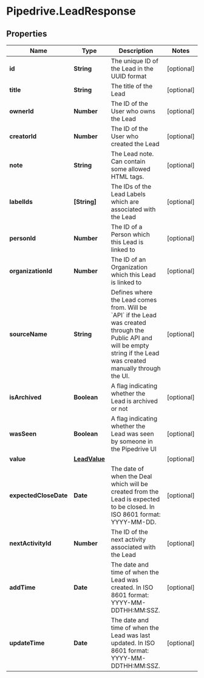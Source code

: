 # Pipedrive.LeadResponse

## Properties

Name | Type | Description | Notes
------------ | ------------- | ------------- | -------------
**id** | **String** | The unique ID of the Lead in the UUID format | [optional] 
**title** | **String** | The title of the Lead | [optional] 
**ownerId** | **Number** | The ID of the User who owns the Lead | [optional] 
**creatorId** | **Number** | The ID of the User who created the Lead | [optional] 
**note** | **String** | The Lead note. Can contain some allowed HTML tags. | [optional] 
**labelIds** | **[String]** | The IDs of the Lead Labels which are associated with the Lead | [optional] 
**personId** | **Number** | The ID of a Person which this Lead is linked to | [optional] 
**organizationId** | **Number** | The ID of an Organization which this Lead is linked to | [optional] 
**sourceName** | **String** | Defines where the Lead comes from. Will be &#x60;API&#x60; if the Lead was created through the Public API and will be empty string if the Lead was created manually through the UI.  | [optional] 
**isArchived** | **Boolean** | A flag indicating whether the Lead is archived or not | [optional] 
**wasSeen** | **Boolean** | A flag indicating whether the Lead was seen by someone in the Pipedrive UI | [optional] 
**value** | [**LeadValue**](LeadValue.md) |  | [optional] 
**expectedCloseDate** | **Date** | The date of when the Deal which will be created from the Lead is expected to be closed. In ISO 8601 format: YYYY-MM-DD. | [optional] 
**nextActivityId** | **Number** | The ID of the next activity associated with the Lead | [optional] 
**addTime** | **Date** | The date and time of when the Lead was created. In ISO 8601 format: YYYY-MM-DDTHH:MM:SSZ. | [optional] 
**updateTime** | **Date** | The date and time of when the Lead was last updated. In ISO 8601 format: YYYY-MM-DDTHH:MM:SSZ. | [optional] 


